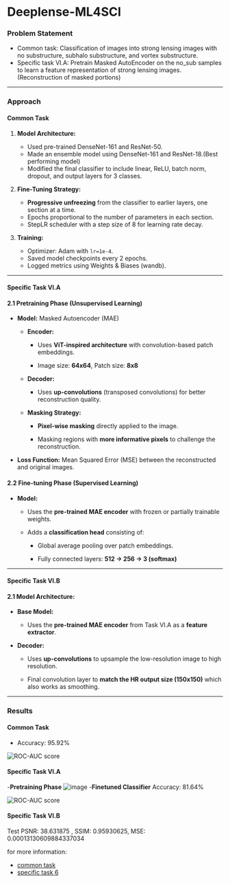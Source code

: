# Deeplense-ML4SCI
### Problem Statement
- Common task: Classification of images into strong lensing images with no substructure, subhalo substructure, and vortex substructure.
- Specific task VI.A: Pretrain Masked AutoEncoder on the no_sub samples to learn a feature representation of strong lensing images.(Reconstruction of masked portions) 
---
### Approach
#### Common Task
1. **Model Architecture:**  
   - Used pre-trained DenseNet-161 and ResNet-50.
   - Made an ensemble model using DenseNet-161 and ResNet-18.(Best performing model)
   - Modified the final classifier to include linear, ReLU, batch norm, dropout, and output layers for 3 classes.  

2. **Fine-Tuning Strategy:**  
   - **Progressive unfreezing** from the classifier to earlier layers, one section at a time.  
   - Epochs proportional to the number of parameters in each section.  
   - StepLR scheduler with a step size of 8 for learning rate decay.  

3. **Training:**  
   - Optimizer: Adam with `lr=1e-4`.  
   - Saved model checkpoints every 2 epochs.  
   - Logged metrics using Weights & Biases (wandb).
------
#### Specific Task VI.A
#### **2.1 Pretraining Phase (Unsupervised Learning)**

-   **Model:** Masked Autoencoder (MAE)
    
    -   **Encoder:**
        
        -   Uses **ViT-inspired architecture** with convolution-based patch embeddings.
            
        -   Image size: **64x64**, Patch size: **8x8**
            
    -   **Decoder:**
        
        -   Uses **up-convolutions** (transposed convolutions) for better reconstruction quality.
            
    -   **Masking Strategy:**
        
        -   **Pixel-wise masking** directly applied to the image.
            
        -   Masking regions with **more informative pixels** to challenge the reconstruction.
            
-   **Loss Function:** Mean Squared Error (MSE) between the reconstructed and original images.

#### **2.2 Fine-tuning Phase (Supervised Learning)**

-   **Model:**
    
    -   Uses the **pre-trained MAE encoder** with frozen or partially trainable weights.
        
    -   Adds a **classification head** consisting of:
        
        -   Global average pooling over patch embeddings.
            
        -   Fully connected layers: **512 → 256 → 3 (softmax)**
----
#### Specific Task VI.B

#### **2.1 Model Architecture:**

-   **Base Model:**
    
    -   Uses the **pre-trained MAE encoder** from Task VI.A as a **feature extractor**.
        
-   **Decoder:**
    
    -   Uses **up-convolutions** to upsample the low-resolution image to high resolution.
        
    -   Final convolution layer to **match the HR output size (150x150)** which also works as smoothing.

---
### Results
#### Common Task
- Accuracy: 95.92%

![ROC-AUC score](https://github.com/user-attachments/assets/671ab52d-117d-4f96-8be3-b56512604686)

#### Specific Task VI.A
-**Pretraining Phase**
![image](https://github.com/user-attachments/assets/b9d80ad0-bcae-4525-9229-4ab854bea102)
-**Finetuned Classifier**
Accuracy: 81.64%

![ROC-AUC score](https://github.com/user-attachments/assets/7ad0df04-66de-4558-ae2e-698c9ac41e80)

#### Specific Task VI.B
Test PSNR: 38.631875 , SSIM: 0.95930625, MSE: 0.00013130609884337034

for more information:
- [common task](common_task/results.md)
- [specific task 6](specific_task6/results.md)

